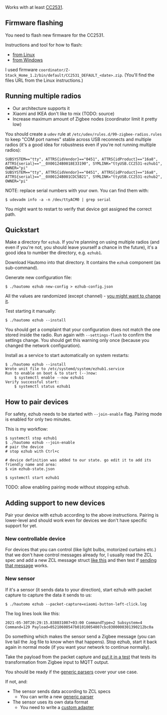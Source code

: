 Works with at least [CC2531](https://www.zigbee2mqtt.io/information/supported_adapters.html).


Firmware flashing
-----------------

You need to flash new firmware for the CC2531.

Instructions and tool for how to flash:

- [from Linux](https://github.com/joonas-fi/cc-tool-docker)
- [from Windows](https://www.zigbee2mqtt.io/information/flashing_the_cc2531.html)

I used firmware `coordinator/Z-Stack_Home_1.2/bin/default/CC2531_DEFAULT_<date>.zip`.
(You'll find the files URL from the Linux instructions.)


Running multiple radios
-----------------------

- Our architecture supports it
- Xiaomi and IKEA don't like to mix (TODO: source)
- Increase maximum amount of Zigbee nodes (coordinator limit it pretty low)

You should create a `udev` rule at `/etc/udev/rules.d/99-zigbee-radios.rules` to keep "COM port names"
stable across USB reconnects and multiple radios (it's a good idea for robustness even if you're not running multiple radios):

```
SUBSYSTEM=="tty", ATTRS{idVendor}=="0451", ATTRS{idProduct}=="16a8", ATTRS{serial}=="__0X00124B0018E33190", SYMLINK="ttyUSB.CC2531-ezhub1", OWNER="pi"
SUBSYSTEM=="tty", ATTRS{idVendor}=="0451", ATTRS{idProduct}=="16a8", ATTRS{serial}=="__0X00124B001CDC5B21", SYMLINK="ttyUSB.CC2531-ezhub2", OWNER="pi"
```

NOTE: replace serial numbers with your own. You can find them with:

```
$ udevadm info -a -n /dev/ttyACM0 | grep serial
```

You might want to restart to verify that device got assigned the correct path.


Quickstart
----------

Make a directory for `ezhub`. If you're planning on using multiple radios (and even if you're not,
you should leave yourself a chance in the future), it's a good idea to number the directory, e.g. `ezhub1`.

Download Hautomo into that directory. It contains the `ezhub` component (as sub-command).

Generate new configuration file:

```console
$ ./hautomo ezhub new-config > ezhub-config.json
```

All the values are randomized (except channel) -
[you might want to change it](https://home-assistant-guide.com/2020/10/29/choose-your-zigbee-channel-wisely/).

Test starting it manually:

```console
$ ./hautomo ezhub --install
```

You should get a complaint that your configuration does not match the one stored inside the radio.
Run again with `--settings-flash` to confirm the settings change. You should get this warning only
once (because you changed the network configuration).

Install as a service to start automatically on system restarts:

```console
$ ./hautomo ezhub --install
Wrote unit file to /etc/systemd/system/ezhub1.service
Run to enable on boot & to start (--)now:
	$ systemctl enable --now ezhub1
Verify successful start:
	$ systemctl status ezhub1
```


How to pair devices
-------------------

For safety, ezhub needs to be started with `--join-enable` flag. Pairing mode is enabled for only two minutes.

This is my workflow:

```console
$ systemctl stop ezhub1
$ ./hautomo ezhub --join-enable
# pair the device
# stop ezhub with Ctrl+c

# device definition was added to our state. go edit it to add its friendly name and area:
$ vim ezhub-state.json

$ systemctl start ezhub1
```

TODO: allow enabling pairing mode without stopping ezhub.


Adding support to new devices
-----------------------------

Pair your device with ezhub according to the above instructions. Pairing is lower-level and should
work even for devices we don't have specific support for yet.

### New controllable device

For devices that you can control (like light bulbs, motorized curtains etc.) that we don't have
control messages already for, I usually read the ZCL spec and add a new ZCL message struct
[like this](https://github.com/function61/hautomo/blob/d7335aba0e0acf5583af2f88e1757d32dc9c25ee/pkg/ezstack/zcl/cluster/command_local.go#L39)
and then test if
[sending that message](https://github.com/function61/hautomo/blob/d7335aba0e0acf5583af2f88e1757d32dc9c25ee/pkg/ezstack/ezhub/entrypoint.go#L267)
works.


### New sensor

If it's a sensor (it sends data to your direction), start ezhub with packet capture to capture the data it sends to us:

```console
$ ./hautomo ezhub --packet-capture=xiaomi-button-left-click.log
```

The log lines look like this:

```
2021-05-30T20:29:15.838031007+03:00 CommandType=2 Subsystem=4 Command=129 Payload=05210600547b01010054007cbc0300000301390212bc0a
```

Do something which makes the sensor send a Zigbee message (you can live tail the .log file to know
when that happens). Stop ezhub, start it back again in normal mode (if you want your network to
continue normally).

Take the payload from the packet capture and
[put it in a test](https://github.com/function61/hautomo/blob/d7335aba0e0acf5583af2f88e1757d32dc9c25ee/pkg/ezstack/ezhub/deviceadapters/xiaomibutton_test.go#L17)
that tests its transformation from Zigbee input to MQTT output.

You should be ready if the
[generic parsers](https://github.com/function61/hautomo/blob/d7335aba0e0acf5583af2f88e1757d32dc9c25ee/pkg/ezstack/ezhub/deviceadapters/genericparsers.go#L11) cover your use case.

If not, and:

- The sensor sends data according to ZCL specs
	* You can write a new [generic parser](https://github.com/function61/hautomo/commit/2550653a8491de18a1141aa8f9f91be70f010541#diff-8d5a42146d96459e82bab90022074bb2891106a2ededf42540d77363a058e284)
- The sensor uses its own data format
	* You need to write a [custom adapter](https://github.com/function61/hautomo/blob/d7335aba0e0acf5583af2f88e1757d32dc9c25ee/pkg/ezstack/ezhub/deviceadapters/xiaomibutton.go#L10)
